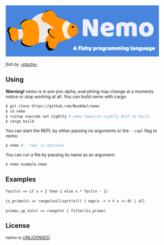 ![nemo logo](https://raw.githubusercontent.com/BookOwl/nemo/master/nemo%20logo.png)

_fish by [-stache-](https://scratch.mit.edu/users/-stache-)_

## Using
**Warning!** nemo is in pre-pre-alpha, everything may change at a moments notice or stop working at all.
You can build nemo with cargo:

```bash
$ git clone https://github.com/BookOwl/nemo
$ cd nemo
$ rustup overide set nightly # nemo requires nightly Rust to build
$ cargo build
```

You can start the REPL by either passing no arguments or the `--repl` flag to nemo:

```bash
$ nemo # --repl is optional
```

You can run a file by passing its name as an argument:

```bash
$ nemo example.nemo
```

## Examples

```
fact(x) => if x < 2 then 1 else x * fact(n - 1)

is_prime(n) => range(ceil(sqrt(n))) | map(x -> n % x != 0) | all

primes_up_to(n) => range(n) | filter(is_prime)
```

## License
nemo is [UNLICENSED](UNLICENSE).
